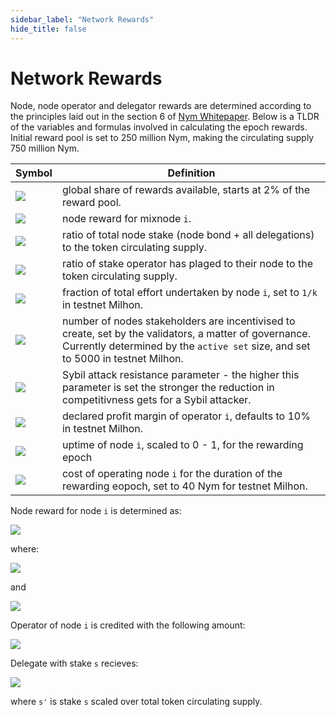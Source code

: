 ```yaml
---
sidebar_label: "Network Rewards"
hide_title: false
---
```


# Network Rewards

Node, node operator and delegator rewards are determined according to the principles laid out in the section 6 of [Nym Whitepaper](https://nymtech.net/nym-whitepaper.pdf). Below is a TLDR of the variables and formulas involved in calculating the epoch rewards. Initial reward pool is set to 250 million Nym, making the circulating supply 750 million Nym.

|Symbol|Definition|
|---|---|
|<img src="https://render.githubusercontent.com/render/math?math=R"></img>|global share of rewards available, starts at 2% of the reward pool. 
|<img src="https://render.githubusercontent.com/render/math?math=R_{i}"></img>|node reward for mixnode `i`.
|<img src="https://render.githubusercontent.com/render/math?math=\sigma_{i}"></img>|ratio of total node stake (node bond + all delegations) to the token circulating supply.
|<img src="https://render.githubusercontent.com/render/math?math=\lambda_{i}"></img>|ratio of stake operator has plaged to their node to the token circulating supply.
|<img src="https://render.githubusercontent.com/render/math?math=\omega_{i}"></img>|fraction of total effort undertaken by node `i`, set to `1/k` in testnet Milhon.
|<img src="https://render.githubusercontent.com/render/math?math=k"></img>|number of nodes stakeholders are incentivised to create, set by the validators, a matter of governance. Currently determined by the `active set` size, and set to 5000 in testnet Milhon.
|<img src="https://render.githubusercontent.com/render/math?math=\alpha"></img>|Sybil attack resistance parameter - the higher this parameter is set the stronger the reduction in competitivness gets for a Sybil attacker.
|<img src="https://render.githubusercontent.com/render/math?math=PM_{i}"></img>|declared profit margin of operator `i`, defaults to 10% in testnet Milhon.
|<img src="https://render.githubusercontent.com/render/math?math=PF_{i}"></img>|uptime of node `i`, scaled to 0 - 1, for the rewarding epoch
|<img src="https://render.githubusercontent.com/render/math?math=PP_{i}"></img>|cost of operating node `i` for the duration of the rewarding eopoch, set to 40 Nym for testnet Milhon.

Node reward for node `i` is determined as:

<img src="https://render.githubusercontent.com/render/math?math=R_{i}=PF_{i} \cdot R \cdot (\sigma^'_{i} \cdot \omega_{i} \cdot k %2b \alpha \cdot \lambda^'_{i} \cdot \sigma^'_{i} \cdot k)/(1 %2b \alpha)"></img>

where:

<img src="https://render.githubusercontent.com/render/math?math=\sigma^'_{i} = min\{\sigma_{i}, 1/k\}"></img>

and

<img src="https://render.githubusercontent.com/render/math?math=\lambda^'_{i} = min\{\lambda_{i}, 1/k\}"></img>

Operator of node `i` is credited with the following amount:

<img src="https://render.githubusercontent.com/render/math?math=min\{PP_{i},R_{i})\} %2b max\{0, (PM_{i} %2b (1 - PM_{i}) \cdot \lambda_{i}/\delta_{i}) \cdot (R_{i} - PP_{i})\}"></img>

Delegate with stake `s` recieves:

<img src="https://render.githubusercontent.com/render/math?math=max\{0, (1-PM_{i}) \cdot (s^'/\sigma_{i}) \cdot (R_{i} - PP_{i})\}"></img>

where `s'` is stake `s` scaled over total token circulating supply.


